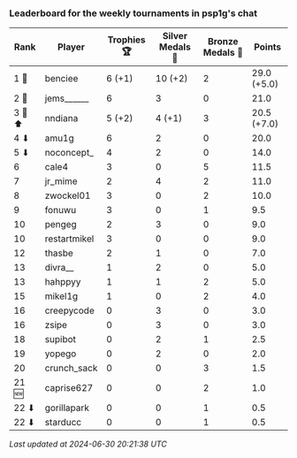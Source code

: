### Leaderboard for the weekly tournaments in psp1g's chat
| Rank | Player | Trophies 🏆 | Silver Medals 🥈 | Bronze Medals 🥉 | Points |
|------|--------|-------------|------------------|------------------|--------|
| 1 🥇 | benciee | 6 (+1) | 10 (+2) | 2 | 29.0 (+5.0) |
| 2 🥈 | jems______ | 6 | 3 | 0 | 21.0 |
| 3 🥉 ⬆| nndiana | 5 (+2) | 4 (+1) | 3 | 20.5 (+7.0) |
| 4 ⬇| amu1g | 6 | 2 | 0 | 20.0 |
| 5 ⬇| noconcept_ | 4 | 2 | 0 | 14.0 |
| 6 | cale4 | 3 | 0 | 5 | 11.5 |
| 7 | jr_mime | 2 | 4 | 2 | 11.0 |
| 8 | zwockel01 | 3 | 0 | 2 | 10.0 |
| 9 | fonuwu | 3 | 0 | 1 | 9.5 |
| 10 | pengeg | 2 | 3 | 0 | 9.0 |
| 10 | restartmikel | 3 | 0 | 0 | 9.0 |
| 12 | thasbe | 2 | 1 | 0 | 7.0 |
| 13 | divra__ | 1 | 2 | 0 | 5.0 |
| 13 | hahppyy | 1 | 1 | 2 | 5.0 |
| 15 | mikel1g | 1 | 0 | 2 | 4.0 |
| 16 | creepycode | 0 | 3 | 0 | 3.0 |
| 16 | zsipe | 0 | 3 | 0 | 3.0 |
| 18 | supibot | 0 | 2 | 1 | 2.5 |
| 19 | yopego | 0 | 2 | 0 | 2.0 |
| 20 | crunch_sack | 0 | 0 | 3 | 1.5 |
| 21 🆕| caprise627 | 0 | 0 | 2 | 1.0 |
| 22 ⬇| gorillapark | 0 | 0 | 1 | 0.5 |
| 22 ⬇| starducc | 0 | 0 | 1 | 0.5 |

_Last updated at 2024-06-30 20:21:38 UTC_